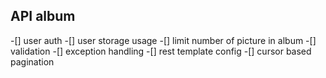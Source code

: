 ## API album

-[] user auth
-[] user storage usage
-[] limit number of picture in album
-[] validation
-[] exception handling
-[] rest template config
-[] cursor based pagination